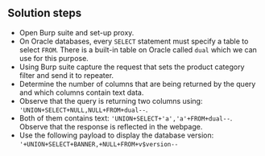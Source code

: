 ## Solution steps

- Open Burp suite and set-up proxy.
- On Oracle databases, every `SELECT` statement must specify a table to select `FROM`. There is a built-in table on Oracle called `dual` which we can use for this purpose.
- Using Burp suite capture the request that sets the product category filter and send it to repeater.
- Determine the number of columns that are being returned by the query and which columns contain text data.
- Observe that the query is returning two columns using: `'UNION+SELECT+NULL,NULL+FROM+dual--`.
- Both of them contains text: `'UNION+SELECT+'a','a'+FROM+dual--`. Observe that the response is reflected in the webpage.
- Use the following payload to display the database version: `'+UNION+SELECT+BANNER,+NULL+FROM+v$version--`
